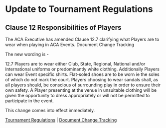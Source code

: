 # Update to Tournament Regulations

## Clause 12 Responsibilities of Players

The ACA Executive has amended Clause 12.7 clarifying what Players are to wear when playing in ACA Events. Document Change Tracking

The new wording is -

12.7	Players are to wear either Club, State, Regional, National and/or International uniforms or predominantly white clothing.  Additionally Players can wear Event specific shirts.  Flat-soled shoes are to be worn ie the soles of which do not mark the court.  Players choosing to wear sandals shall, as all players should, be conscious of surrounding play in order to ensure their own safety.  A Player presenting at the venue in unsuitable clothing will be given the opportunity to dress appropriately or will not be permitted to participate in the event.

This change comes into effect immediately.

[Tournament Regulations](/tournaments/tournament-regulations.pdf) | [Document Change Tracking](/tournaments/tournament-regulations-document-tracking-2015-04-08.pdf)